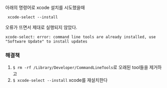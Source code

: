 아래의 명령어로 xcode 설치를 시도했을때
```
 xcode-select --install
```

오류가 뜨면서 제대로 실행되지 않았다.

```
xcode-select: error: command line tools are already installed, use "Software Update" to install updates
```


### 해결책
1.  `$ rm -rf /Library/Developer/CommandLineTools`로 오래된 tool들을 제거하고
2.  `$ xcode-select --install` xcode를 재설치한다

<!--stackedit_data:
eyJoaXN0b3J5IjpbLTI2MzA5NjEzN119
-->